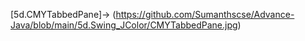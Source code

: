 [5d.CMYTabbedPane]->
(https://github.com/Sumanthscse/Advance-Java/blob/main/5d.Swing_JColor/CMYTabbedPane.jpg)
